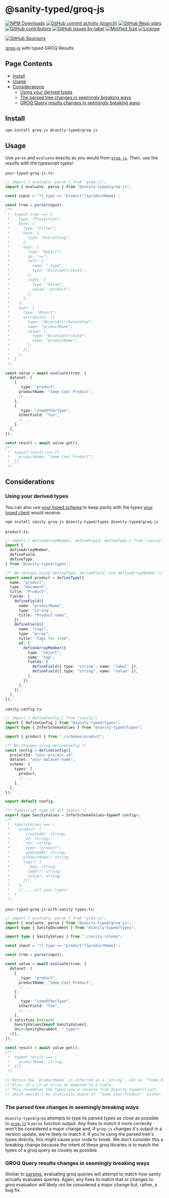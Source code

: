 <!-- >>>>>> BEGIN GENERATED FILE (include): SOURCE packages/groq-js/_README.md -->
# @sanity-typed/groq-js

[![NPM Downloads](https://img.shields.io/npm/dw/@sanity-typed/groq-js?style=flat&logo=npm)](https://www.npmjs.com/package/@sanity-typed/groq-js)
[![GitHub commit activity (branch)](https://img.shields.io/github/commit-activity/m/saiichihashimoto/sanity-typed?style=flat&logo=github)](https://github.com/saiichihashimoto/sanity-typed/pulls?q=is%3Apr+is%3Aclosed)
[![GitHub Repo stars](https://img.shields.io/github/stars/saiichihashimoto/sanity-typed?style=flat&logo=github)](https://github.com/saiichihashimoto/sanity-typed/stargazers)
[![GitHub contributors](https://img.shields.io/github/contributors/saiichihashimoto/sanity-typed?style=flat&logo=github)](https://github.com/saiichihashimoto/sanity-typed/graphs/contributors)
[![GitHub issues by-label](https://img.shields.io/github/issues/saiichihashimoto/sanity-typed/help%20wanted?style=flat&logo=github&color=007286)](https://github.com/saiichihashimoto/sanity-typed/labels/help%20wanted)
[![Minified Size](https://img.shields.io/bundlephobia/min/@sanity-typed/groq-js?style=flat)](https://www.npmjs.com/package/@sanity-typed/groq-js?activeTab=code)
[![License](https://img.shields.io/github/license/saiichihashimoto/sanity-typed?style=flat)](LICENSE)

[![GitHub Sponsors](https://img.shields.io/github/sponsors/saiichihashimoto?style=flat)](https://github.com/sponsors/saiichihashimoto)

[groq-js](https://github.com/sanity-io/groq-js) with typed GROQ Results

## Page Contents
- [Install](#install)
- [Usage](#usage)
- [Considerations](#considerations)
  - [Using your derived types](#using-your-derived-types)
  - [The parsed tree changes in seemingly breaking ways](#the-parsed-tree-changes-in-seemingly-breaking-ways)
  - [GROQ Query results changes in seemingly breaking ways](#groq-query-results-changes-in-seemingly-breaking-ways)

## Install

```bash
npm install groq-js @sanity-typed/groq-js
```

## Usage

Use `parse` and `evaluate` exactly as you would from [`groq-js`](https://github.com/sanity-io/groq-js). Then, use the results with the typescript types!

<!-- >>>>>> BEGIN INCLUDED FILE (typescript): SOURCE docs/your-typed-groq-js.ts -->
```your-typed-groq-js.ts```:
```typescript
// import { evaluate, parse } from "groq-js";
import { evaluate, parse } from "@sanity-typed/groq-js";

const input = '*[_type == "product"]{productName}';

const tree = parse(input);
/**
 *  typeof tree === {
 *    type: "Projection";
 *    base: {
 *      type: "Filter";
 *      base: {
 *        type: "Everything";
 *      };
 *      expr: {
 *        type: "OpCall";
 *        op: "==";
 *        left: {
 *          name: "_type";
 *          type: "AccessAttribute";
 *        };
 *        right: {
 *          type: "Value";
 *          value: "product";
 *        };
 *      };
 *    };
 *    expr: {
 *      type: "Object";
 *      attributes: [{
 *        type: "ObjectAttributeValue";
 *        name: "productName";
 *        value: {
 *          type: "AccessAttribute";
 *          name: "productName";
 *        };
 *      }];
 *    };
 *  }
 */

const value = await evaluate(tree, {
  dataset: [
    {
      _type: "product",
      productName: "Some Cool Product",
      // ...
    },
    {
      _type: "someOtherType",
      otherField: "foo",
      // ...
    },
  ],
});

const result = await value.get();
/**
 *  typeof result === [{
 *    productName: "Some Cool Product";
 *  }]
 */
```
<!-- <<<<<< END INCLUDED FILE (typescript): SOURCE docs/your-typed-groq-js.ts -->

## Considerations

### Using your derived types

You can also use [your typed schema](../types) to keep parity with the types [your typed client](../client) would receive.

```bash
npm install sanity groq-js @sanity-typed/types @sanity-typed/groq-js
```

<!-- >>>>>> BEGIN INCLUDED FILE (typescript): SOURCE docs/schemas/product.ts -->
```product.ts```:
```typescript
// import { defineArrayMember, defineField, defineType } from "sanity";
import {
  defineArrayMember,
  defineField,
  defineType,
} from "@sanity-typed/types";

/** No changes using defineType, defineField, and defineArrayMember */
export const product = defineType({
  name: "product",
  type: "document",
  title: "Product",
  fields: [
    defineField({
      name: "productName",
      type: "string",
      title: "Product name",
    }),
    defineField({
      name: "tags",
      type: "array",
      title: "Tags for item",
      of: [
        defineArrayMember({
          type: "object",
          name: "tag",
          fields: [
            defineField({ type: "string", name: "label" }),
            defineField({ type: "string", name: "value" }),
          ],
        }),
      ],
    }),
  ],
});
```
<!-- <<<<<< END INCLUDED FILE (typescript): SOURCE docs/schemas/product.ts -->
<!-- >>>>>> BEGIN INCLUDED FILE (typescript): SOURCE docs/sanity.config.ts -->
```sanity.config.ts```:
```typescript
// import { defineConfig } from "sanity";
import { defineConfig } from "@sanity-typed/types";
import type { InferSchemaValues } from "@sanity-typed/types";

import { product } from "./schemas/product";

/** No changes using defineConfig */
const config = defineConfig({
  projectId: "your-project-id",
  dataset: "your-dataset-name",
  schema: {
    types: [
      product,
      // ...
    ],
  },
});

export default config;

/** Typescript type of all types! */
export type SanityValues = InferSchemaValues<typeof config>;
/**
 *  SanityValues === {
 *    product: {
 *      _createdAt: string;
 *      _id: string;
 *      _rev: string;
 *      _type: "product";
 *      _updatedAt: string;
 *      productName?: string;
 *      tags?: {
 *        _key: string;
 *        label?: string;
 *        value?: string;
 *      }[];
 *    };
 *    // ... all your types!
 *  }
 */
```
<!-- <<<<<< END INCLUDED FILE (typescript): SOURCE docs/sanity.config.ts -->
<!-- >>>>>> BEGIN INCLUDED FILE (typescript): SOURCE docs/your-typed-groq-js-with-sanity-types.ts -->
```your-typed-groq-js-with-sanity-types.ts```:
```typescript
// import { evaluate, parse } from "groq-js";
import { evaluate, parse } from "@sanity-typed/groq-js";
import type { SanityDocument } from "@sanity-typed/types";

import type { SanityValues } from "./sanity.schema";

const input = '*[_type == "product"]{productName}';

const tree = parse(input);

const value = await evaluate(tree, {
  dataset: [
    {
      _type: "product",
      productName: "Some Cool Product",
      // ...
    },
    {
      _type: "someOtherType",
      otherField: "foo",
      // ...
    },
  ] satisfies Extract<
    SanityValues[keyof SanityValues],
    Omit<SanityDocument, "_type">
  >[],
});

const result = await value.get();
/**
 *  typeof result === {
 *    productName: string;
 *  }[]
 */

// Notice how `productName` is inferred as a `string`, not as `"Some Cool Product"`.
// Also, it's in an array as opposed to a tuple.
// This resembles the types you'd receive from @sanity-typed/client,
// which wouldn't be statically aware of `"Some Cool Product"` either.
```
<!-- <<<<<< END INCLUDED FILE (typescript): SOURCE docs/your-typed-groq-js-with-sanity-types.ts -->

<!-- >>>>>> BEGIN INCLUDED FILE (markdown): SOURCE docs/considerations/parse-type-flakiness.md -->
### The parsed tree changes in seemingly breaking ways

`@sanity-typed/groq` attempts to type its parsed types as close as possible to [`groq-js`](https://github.com/sanity-io/groq-js)'s `parse` function output. Any fixes to match it more correctly won't be considered a major change and, if `groq-js` changes it's output in a version update, we're likely to match it. If you're using the parsed tree's types directly, this might cause your code to break. We don't consider this a breaking change because the intent of these groq libraries is to match the types of a groq query as closely as possible.
<!-- <<<<<< END INCLUDED FILE (markdown): SOURCE docs/considerations/parse-type-flakiness.md -->
<!-- >>>>>> BEGIN INCLUDED FILE (markdown): SOURCE docs/considerations/evaluate-type-flakiness.md -->
### GROQ Query results changes in seemingly breaking ways

Similar to [parsing](#the-parsed-tree-changes-in-seemingly-breaking-ways), evaluating groq queries will attempt to match how sanity actually evaluates queries. Again, any fixes to match that or changes to groq evaluation will likely not be considered a major change but, rather, a bug fix.
<!-- <<<<<< END INCLUDED FILE (markdown): SOURCE docs/considerations/evaluate-type-flakiness.md -->
<!-- <<<<<< END GENERATED FILE (include): SOURCE packages/groq-js/_README.md -->
